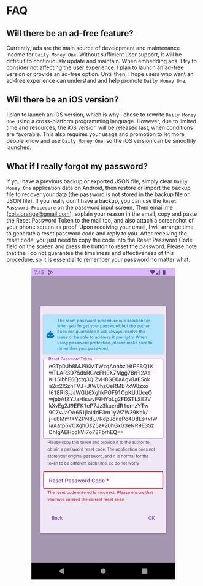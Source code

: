 # FAQ

## Will there be an ad-free feature?

Currently, ads are the main source of development and maintenance income for `Daily Money One`. Without sufficient user support, it will be difficult to continuously update and maintain. When embedding ads, I try to consider not affecting the user experience. I plan to launch an ad-free version or provide an ad-free option. Until then, I hope users who want an ad-free experience can understand and help promote `Daily Money One`.

## Will there be an iOS version?

I plan to launch an iOS version, which is why I chose to rewrite `Daily Money One` using a cross-platform programming language. However, due to limited time and resources, the iOS version will be released last, when conditions are favorable. This also requires your usage and promotion to let more people know and use `Daily Money One`, so the iOS version can be smoothly launched.

## What if I really forgot my password?

If you have a previous backup or exported JSON file, simply clear `Daily Money One` application data on Android, then restore or import the backup file to recover your data (the password is not stored in the backup file or JSON file). If you really don't have a backup, you can use the `Reset Password Procedure` on the password input screen, Then email me (cola.orange@gmail.com), explain your reason in the email, copy and paste the Reset Password Token to the mail too, and also attach a screenshot of your phone screen as proof. Upon receiving your email, I will arrange time to generate a reset password code and reply to you. After receiving the reset code, you just need to copy the code into the Reset Password Code field on the screen and press the button to reset the password. Please note that the I do not guarantee the timeliness and effectiveness of this procedure, so it is essential to remember your password no matter what.

<div align="center">
<img src="imgs/faq-1.png" alt="" width="375">
</div>